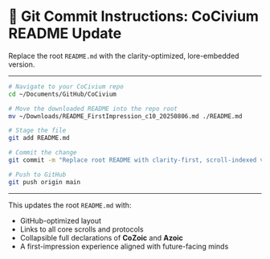 <!-- status: stub; target: 150+ words -->
<!-- status: stub; target: 150+ words -->
# 📜 Git Commit Instructions: CoCivium README Update

Replace the root `README.md` with the clarity-optimized, lore-embedded version.

---

```bash
# Navigate to your CoCivium repo
cd ~/Documents/GitHub/CoCivium

# Move the downloaded README into the repo root
mv ~/Downloads/README_FirstImpression_c10_20250806.md ./README.md

# Stage the file
git add README.md

# Commit the change
git commit -m "Replace root README with clarity-first, scroll-indexed version (CoZoic + Azoic embedded)"

# Push to GitHub
git push origin main
```

---

This updates the root `README.md` with:
- GitHub-optimized layout
- Links to all core scrolls and protocols
- Collapsible full declarations of **CoZoic** and **Azoic**
- A first-impression experience aligned with future-facing minds

<!-- Filename: commit_civium_readme.md -->



